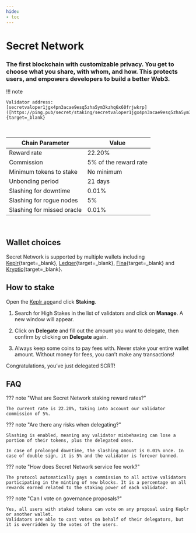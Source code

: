 ```yaml
---
hide:
- toc
---
```


# Secret Network

### The first blockchain with customizable privacy. You get to choose what you share, with whom, and how. This protects users, and empowers developers to build a better Web3.

!!! note

    Validator address: [secretvaloper1jgx4pn3acae9esq5zha5ym3kzhq6x60frjwkrp]([https://ping.pub/secret/staking/secretvaloper1jgx4pn3acae9esq5zha5ym3kzhq6x60frjwkrp]){target=_blank}

<br/>

| Chain Parameter            | Value                  |
|----------------------------|------------------------|
| Reward rate                | 22.20%                 |
| Commission                 | 5% of the reward rate |
| Minimum tokens to stake    | No minimum             |
| Unbonding period           | 21 days                |
| Slashing for downtime      | 0.01%                  |
| Slashing for rogue nodes   | 5%                     |
| Slashing for missed oracle | 0.01%                  |

<br/>

## Wallet choices

Secret Network is supported by multiple wallets including [Keplr](https://wallet.keplr.app/){target=_blank}, [Ledger](https://www.ledger.com){target=_blank}, [Fina](https://fina.cash){target=_blank} and [Kryptic](https://kryptic.io){target=_blank}.

## How to stake

Open the [Keplr app](https://wallet.keplr.app/chains/secret-network)and click **Staking**.

1. Search for High Stakes in the list of validators and click on **Manage**. A new window will appear.

2. Click on **Delegate** and fill out the amount you want to delegate, then confirm by clicking on **Delegate** again.

4. Always keep some coins to pay fees with. Never stake your entire wallet amount. Without money for fees, you can’t make any transactions!

Congratulations, you’ve just delegated SCRT!

## FAQ

??? note "What are Secret Network staking reward rates?"

    The current rate is 22.20%, taking into account our validator commission of 5%.

??? note "Are there any risks when delegating?"

    Slashing is enabled, meaning any validator misbehaving can lose a portion of their tokens, plus the delegated ones.

    In case of prolonged downtime, the slashing amount is 0.01% once. In case of double sign, it is 5% and the validator is forever banned.

??? note "How does Secret Network service fee work?"

    The protocol automatically pays a commission to all active validators participating in the minting of new blocks. It is a percentage on all rewards earned related to the staking power of each validator.

??? note "Can I vote on governance proposals?"

    Yes, all users with staked tokens can vote on any proposal using Keplr or another wallet.
    Validators are able to cast votes on behalf of their delegators, but it is overridden by the votes of the users.

<br/>
